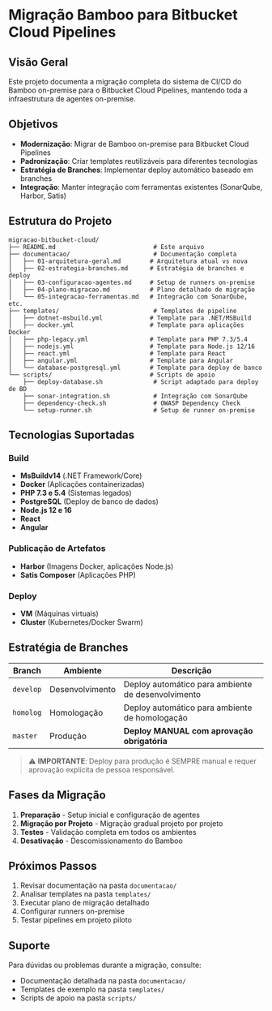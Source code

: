 # Migração Bamboo para Bitbucket Cloud Pipelines

## Visão Geral

Este projeto documenta a migração completa do sistema de CI/CD do Bamboo on-premise para o Bitbucket Cloud Pipelines, mantendo toda a infraestrutura de agentes on-premise.

## Objetivos

- **Modernização**: Migrar de Bamboo on-premise para Bitbucket Cloud Pipelines
- **Padronização**: Criar templates reutilizáveis para diferentes tecnologias
- **Estratégia de Branches**: Implementar deploy automático baseado em branches
- **Integração**: Manter integração com ferramentas existentes (SonarQube, Harbor, Satis)

## Estrutura do Projeto

```
migracao-bitbucket-cloud/
├── README.md                           # Este arquivo
├── documentacao/                       # Documentação completa
│   ├── 01-arquitetura-geral.md        # Arquitetura atual vs nova
│   ├── 02-estrategia-branches.md      # Estratégia de branches e deploy
│   ├── 03-configuracao-agentes.md     # Setup de runners on-premise
│   ├── 04-plano-migracao.md           # Plano detalhado de migração
│   └── 05-integracao-ferramentas.md   # Integração com SonarQube, etc.
├── templates/                          # Templates de pipeline
│   ├── dotnet-msbuild.yml             # Template para .NET/MSBuild
│   ├── docker.yml                     # Template para aplicações Docker
│   ├── php-legacy.yml                 # Template para PHP 7.3/5.4
│   ├── nodejs.yml                     # Template para Node.js 12/16
│   ├── react.yml                      # Template para React
│   ├── angular.yml                    # Template para Angular
│   └── database-postgresql.yml        # Template para deploy de banco
└── scripts/                           # Scripts de apoio
    ├── deploy-database.sh              # Script adaptado para deploy de BD
    ├── sonar-integration.sh            # Integração com SonarQube
    ├── dependency-check.sh             # OWASP Dependency Check
    └── setup-runner.sh                 # Setup de runner on-premise
```

## Tecnologias Suportadas

### Build
- **MsBuildv14** (.NET Framework/Core)
- **Docker** (Aplicações containerizadas)
- **PHP 7.3 e 5.4** (Sistemas legados)
- **PostgreSQL** (Deploy de banco de dados)
- **Node.js 12 e 16**
- **React**
- **Angular**

### Publicação de Artefatos
- **Harbor** (Imagens Docker, aplicações Node.js)
- **Satis Composer** (Aplicações PHP)

### Deploy
- **VM** (Máquinas virtuais)
- **Cluster** (Kubernetes/Docker Swarm)

## Estratégia de Branches

| Branch | Ambiente | Descrição |
|--------|----------|-----------|
| `develop` | Desenvolvimento | Deploy automático para ambiente de desenvolvimento |
| `homolog` | Homologação | Deploy automático para ambiente de homologação |
| `master` | Produção | **Deploy MANUAL com aprovação obrigatória** |

> ⚠️ **IMPORTANTE**: Deploy para produção é SEMPRE manual e requer aprovação explícita de pessoa responsável.

## Fases da Migração

1. **Preparação** - Setup inicial e configuração de agentes
2. **Migração por Projeto** - Migração gradual projeto por projeto
3. **Testes** - Validação completa em todos os ambientes
4. **Desativação** - Descomissionamento do Bamboo

## Próximos Passos

1. Revisar documentação na pasta `documentacao/`
2. Analisar templates na pasta `templates/`
3. Executar plano de migração detalhado
4. Configurar runners on-premise
5. Testar pipelines em projeto piloto

## Suporte

Para dúvidas ou problemas durante a migração, consulte:
- Documentação detalhada na pasta `documentacao/`
- Templates de exemplo na pasta `templates/`
- Scripts de apoio na pasta `scripts/`